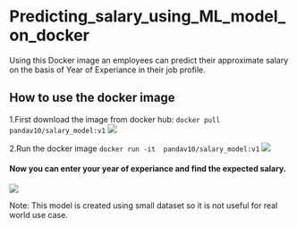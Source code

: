 # Predicting_salary_using_ML_model_on_docker
Using this Docker image an employees can predict their approximate salary on the basis of Year of Experiance in their job profile.
## How to use the docker image
1.First download the image from docker hub:
  `docker pull pandav10/salary_model:v1`
![](screenshots/docker_pull.png)

2.Run the docker image
  `docker run -it  pandav10/salary_model:v1`
![](screenshots/run_image.png)

#### Now you can enter your year of experiance and find the expected salary.
![](screenshots/first_screen.png)

Note: This model is created using small dataset so it is not useful for real world use case.
